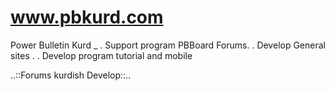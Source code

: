 www.pbkurd.com
======
Power Bulletin Kurd _ 
 . Support program PBBoard Forums.
 . Develop General sites .
 . Develop program tutorial and mobile


..::Forums kurdish Develop::..
